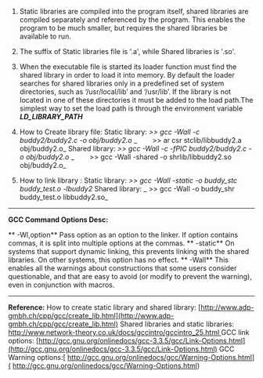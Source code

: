 <!---
markmeta_author: wongoo
markmeta_date: 2012-02-15 13:26:30+00:00
excerpt: The difference between Static libraries and Shared libraries
slug: learning-c-programming-the-difference-between-static-libraries-and-shared-libraries
markmeta_title: The difference between Static libraries and Shared
  libraries'
wordpress_id: 199
markmeta_categories: Experience
markmeta_tags: C,library,Programming
-->

1. Static libraries are compiled into the program itself, shared libraries are compiled separately and referenced by the program. This enables the program to be much smaller, but requires the shared libraries be available to run.

2. The suffix of Static libraries file is '.a', while Shared libraries is '.so'.

3. When the executable file is started its loader function must find the shared library in order to load it into memory. By default the loader searches for shared libraries only in a predefined set of system directories, such as ‘/usr/local/lib’ and ‘/usr/lib’. If the library is not located in one of these directories it must be added to the load path.The simplest way to set the load path is through the environment variable _**LD_LIBRARY_PATH**_

4. How to Create library file:
Static library:
_>> gcc -Wall -c buddy2/buddy2.c -o obj/buddy2.o_
_        >> ar csr stclib/libbuddy2.a obj/buddy2.o_
Shared library:
_>> gcc -Wall -c -fPIC buddy2/buddy2.c -o obj/buddy2.o_
_        >> gcc -Wall -shared -o shrlib/libbuddy2.so obj/buddy2.o_

5. How to link library :
Static library:
_>> gcc -Wall _-static_ -o buddy_stc buddy_test.o -lbuddy2_
Shared library:
_ >> gcc -Wall -o buddy_shr buddy_test.o libbuddy2.so_



* * *



**GCC Command Options Desc:**

** -Wl,option**
Pass option as an option to the linker. If option contains commas, it is split into multiple options at the commas.
** -static**
On systems that support dynamic linking, this prevents linking with the shared libraries. On other systems, this option has no effect.
** -Wall**
This enables all the warnings about constructions that some users consider questionable, and that are easy to avoid (or modify to prevent the warning), even in conjunction with macros.



* * *



**Reference:**
How to create static library and shared library: [http://www.adp-gmbh.ch/cpp/gcc/create_lib.html](http://www.adp-gmbh.ch/cpp/gcc/create_lib.html)
Shared libraries and static libraries: [http://www.network-theory.co.uk/docs/gccintro/gccintro_25.html
](http://www.network-theory.co.uk/docs/gccintro/gccintro_25.html)GCC link options: [http://gcc.gnu.org/onlinedocs/gcc-3.3.5/gcc/Link-Options.html](http://gcc.gnu.org/onlinedocs/gcc-3.3.5/gcc/Link-Options.html)
GCC Warning options:[ http://gcc.gnu.org/onlinedocs/gcc/Warning-Options.html]( http://gcc.gnu.org/onlinedocs/gcc/Warning-Options.html)
